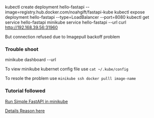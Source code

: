 
  kubectl create deployment hello-fastapi --image=registry.hub.docker.com/noahgift/fastapi-kube
  kubectl expose deployment hello-fastapi --type=LoadBalancer --port=8080
  kubectl get service hello-fastapi
  minikube service hello-fastapi --url
  curl http://192.168.39.56:31960

  But connection refused due to Imagepull backoff problem



  ### Trouble shoot
  
  minikube dashboard --url

  To view minikube kubernet config file use `cat ~/.kube/config`

  To resole the problem use `minikube ssh docker pulll image-name`



  ### Tutorial followed 

  [Run Simple FastAPI in minikube](https://www.youtube.com/watch?v=WsWlX4wQ7B0)

  [Details Reason here ](https://github.com/mnhmilu/poc-kubernets/wiki/TroubleShoot)

